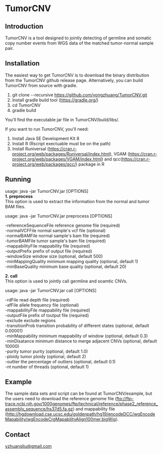 # TumorCNV
## Introduction 
TumorCNV is a tool designed to jointly detecting of germline and somatic copy number events from WGS data of the matched tumor-normal sample pair.
## Installation
The easiest way to get TumorCNV is to download the binary distribution from the TumorCNV github release page. Alternatively, you can build TumorCNV from source with gradle.
1. git clone --recursive https://github.com/yongzhuang/TumorCNV.git
2. Install gradle build tool (https://gradle.org/)
3. cd TumorCNV 
4. gradle build  

You'll find the executable jar file in TumorCNV/build/libs/. 

If you want to run TumorCNV, you'll need:
1. Install Java SE Development Kit 8
2. Install R (Rscript exectuable must be on the path)
3. Install Runiversal (https://cran.r-project.org/web/packages/Runiversal/index.html), VGAM (https://cran.r-project.org/web/packages/VGAM/index.html) and qcc(https://cran.r-project.org/web/packages/qcc/) package in R

## Running
usage: java -jar TumorCNV.jar [OPTIONS]  
**1. preprocess**  
   This option is used to extract the information from the normal and tumor BAM files.

   usage: java -jar TumorCNV.jar preprocess [OPTIONS]

   -referenceSequenceFile  <FILE>   reference genome file (required)  
   -normalVCFFile <FILE>   normal sample's vcf file (optional)   
   -normalBAMFile <FILE>   normal sample's bam file (required)  
   -tumorBAMFile  <FILE>   tumor sample's bam file (required)  
   -mappabilityFile  <FILE>   mappability file (required)  
   -outputPrefix  <FILE>    prefix of output file (required)  
   -windowSize <INT> window size (optional, default 500)  
   -minMappingQuality   <INT> minimum mapping quality (optional, default 1)  
   -minBaseQuality   <INT> minimum base quality (optional, default 20)  

**2. call**  
   This option is used to jointly call germline and soamtic CNVs.  

   usage: java -jar TumorCNV.jar call [OPTIONS]  

   -rdFile  <FILE>   read depth file (required)  
   -afFile  <FILE>   allele frequency file (optional)  
   -mappabilityFile  <FILE>   mappability file (required)  
   -outputFile <FILE>   prefix of toutput file (required)  
   -exclude <FILE>   exclude regions  
   -transitionProb   <FLOAT>  transition probability of different states (optional, default 0.00001)  
   -minMappability   <FLOAT>  minimum mappability of window (optional, default 0.3)  
   -minDisatance  <INT> minimum distance to merge adjacent CNVs (optional, default 10000)  
   -purity  <FLOAT>  tumor purity (optional, default 1.0)  
   -ploidy  <INT> tumor ploidy (optional, default 2)  
   -outlier <FLOAT>  the percentage of outliers (optional, default 0.1)  
   -nt   <INT> number of threads (optional, default 1)  

## Example

The sample data sets and script can be found at TumorCNV/example, but the users need to download the reference genome file (ftp://ftp-trace.ncbi.nih.gov/1000genomes/ftp/technical/reference/phase2_reference_assembly_sequence/hs37d5.fa.gz) and mappability file (http://hgdownload.cse.ucsc.edu/goldenpath/hg19/encodeDCC/wgEncodeMapability/wgEncodeCrgMapabilityAlign100mer.bigWig).

## Contact 
   yzhuangliu@gmail.com
